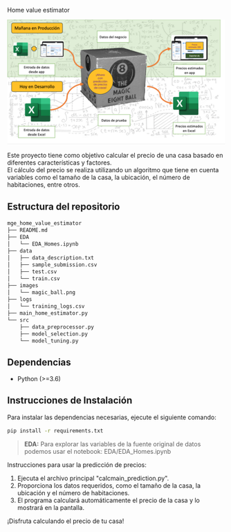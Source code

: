 Home value estimator

![Magic home price predictor](/images/magic_ball.png)

Este proyecto tiene como objetivo calcular el precio de una casa basado en diferentes características y factores.  
El cálculo del precio se realiza utilizando un algoritmo que tiene en cuenta variables como el tamaño de la casa,
la ubicación, el número de habitaciones, entre otros.

## Estructura del repositorio
```
mge_home_value_estimator  
├── README.md  
├── EDA  
│   └── EDA_Homes.ipynb  
├── data  
│   ├── data_description.txt  
│   ├── sample_submission.csv  
│   ├── test.csv  
│   └── train.csv  
├── images  
│   └── magic_ball.png  
├── logs  
│   └── training_logs.csv  
├── main_home_estimator.py  
└── src  
    ├── data_preprocessor.py  
    ├── model_selection.py  
    └── model_tuning.py  
```

## Dependencias

- Python (>=3.6)

## Instrucciones de Instalación

Para instalar las dependencias necesarias, ejecute el siguiente comando:

```bash
pip install -r requirements.txt
```
> **EDA:** Para explorar las variables de la fuente original de datos podemos usar el notebook:
EDA/EDA_Homes.ipynb


Instrucciones para usar la predicción de precios:
1. Ejecuta el archivo principal "calcmain_prediction.py".
2. Proporciona los datos requeridos, como el tamaño de la casa, la ubicación y el número de habitaciones.
3. El programa calculará automáticamente el precio de la casa y lo mostrará en la pantalla.

¡Disfruta calculando el precio de tu casa!

